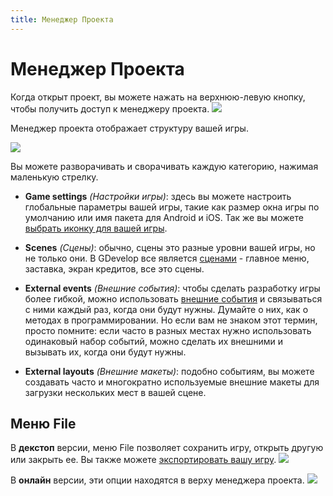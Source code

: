 ```yaml
---
title: Менеджер Проекта
---
```

# Менеджер Проекта

Когда открыт проект, вы можете нажать на верхнюю-левую кнопку, чтобы получить доступ к менеджеру проекта.
![](/gdevelop5/project-manager-button.png)

Менеджер проекта отображает структуру вашей игры.

![](/gdevelop5/interface/projectmanager2.png)

Вы можете разворачивать и сворачивать каждую категорию, нажимая маленькую стрелку.

  * **Game settings** _(Настройки игры)_: здесь вы можете настроить глобальные параметры вашей игры, такие как размер окна игры по умолчанию или имя пакета для Android и iOS. Так же вы можете [выбрать иконку для вашей игры](/ru/gdevelop5/interface/project-manager/icons).

  * **Scenes** _(Сцены)_: обычно, сцены это разные уровни вашей игры, но не только они. В GDevelop все является [сценами](/ru/gdevelop5/interface/scene-editor) - главное меню, заставка, экран кредитов, все это сцены.

  * **External events** _(Внешние события)_: чтобы сделать разработку игры более гибкой, можно использовать [внешние события](/ru/gdevelop5/interface/events-editor) и связываться с ними каждый раз, когда они будут нужны. Думайте о них, как о методах в программировании. Но если вам не знаком этот термин, просто помните: если часто в разных местах нужно использовать одинаковый набор событий, можно сделать их внешними и вызывать их, когда они будут нужны.

  * **External layouts** _(Внешние макеты)_: подобно событиям, вы можете создавать часто и многократно используемые внешние макеты для загрузки нескольких мест в вашей сцене.

## Меню File
В **декстоп** версии, меню File позволяет сохранить игру, открыть другую или закрыть ее. Вы также можете [экспортировать вашу игру](/ru/gdevelop5/publishing).
![](/gdevelop5/file-menu.png)

В **онлайн** версии, эти опции находятся в верху менеджера проекта.
![](/gdevelop5/web-project-manager-tab.png)